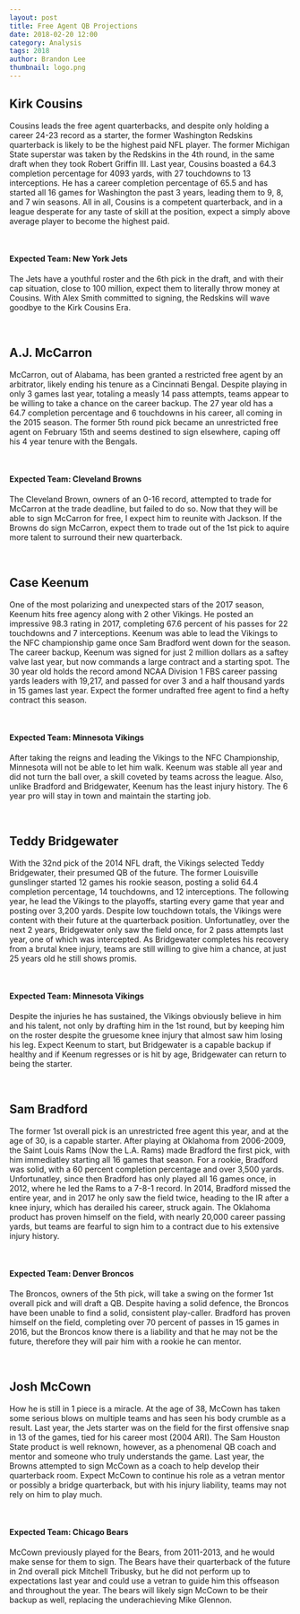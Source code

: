 ```yaml
---
layout: post
title: Free Agent QB Projections
date: 2018-02-20 12:00
category: Analysis
tags: 2018
author: Brandon Lee
thumbnail: logo.png
---
```


## Kirk Cousins

Cousins leads the free agent quarterbacks, and despite only holding a career 24-23 record as a starter, the former Washington Redskins quarterback is likely to be the highest paid NFL player. The former Michigan State superstar was taken by the Redskins in the 4th round, in the same draft when they took Robert Griffin III.  Last year, Cousins boasted a 64.3 completion percentage for 4093 yards, with 27 touchdowns to 13 interceptions. He has a career completion percentage of 65.5 and has started all 16 games for Washington the past 3 years, leading them to 9, 8, and 7 win seasons. All in all, Cousins is a competent quarterback, and in a league desperate for any taste of skill at the position, expect a simply above average player to become the highest paid. 

<BR>

#### Expected Team: New York Jets

The Jets have a youthful roster and the 6th pick in the draft, and with their cap situation, close to 100 million, expect them to literally throw money at Cousins. With Alex Smith committed to signing, the Redskins will wave goodbye to the Kirk Cousins Era.

<BR>

## A.J. McCarron

McCarron, out of Alabama, has been granted a restricted free agent by an arbitrator, likely ending his tenure as a Cincinnati Bengal. Despite playing in only 3 games last year, totaling a measly 14 pass attempts, teams appear to be willing to take a chance on the career backup. The 27 year old has a 64.7 completion percentage and 6 touchdowns in his career, all coming in the 2015 season. The former 5th round pick became an unrestricted free agent on February 15th and seems destined to sign elsewhere, caping off his 4 year tenure with the Bengals.

<BR>

#### Expected Team: Cleveland Browns

The Cleveland Brown, owners of an 0-16 record, attempted to trade for McCarron at the trade deadline, but failed to do so. Now that they will be able to sign McCarron for free, I expect him to reunite with Jackson. If the Browns do sign McCarron, expect them to trade out of the 1st pick to aquire more talent to surround their new quarterback.

<BR>

## Case Keenum

One of the most polarizing and unexpected stars of the 2017 season, Keenum hits free agency along with 2 other Vikings. He posted an impressive 98.3 rating in 2017, completing 67.6 percent of his passes for 22 touchdowns and 7 interceptions. Keenum was able to lead the Vikings to the NFC championship game once Sam Bradford went down for the season. The career backup, Keenum was signed for just 2 million dollars as a saftey valve last year, but now commands a large contract and a starting spot. The 30 year old holds the record amond NCAA Division 1 FBS career passing yards leaders with 19,217, and passed for over 3 and a half thousand yards in 15 games last year. Expect the former undrafted free agent to find a hefty contract this season.

<BR>

#### Expected Team: Minnesota Vikings

After taking the reigns and leading the Vikings to the NFC Championship, Minnesota will not be able to let him walk. Keenum was stable all year and did not turn the ball over, a skill coveted by teams across the league. Also, unlike Bradford and Bridgewater, Keenum has the least injury history. The 6 year pro will stay in town and maintain the starting job. 

<BR>

## Teddy Bridgewater

With the 32nd pick of the 2014 NFL draft, the Vikings selected Teddy Bridgewater, their presumed QB of the future. The former Louisville gunslinger started 12 games his rookie season, posting a solid 64.4 completion percentage, 14 touchdowns, and 12 interceptions. The following year, he lead the Vikings to the playoffs, starting every game that year and posting over 3,200 yards. Despite low touchdown totals, the Vikings were content with their future at the quarterback position. Unfortunatley, over the next 2 years, Bridgewater only saw the field once, for 2 pass attempts last year, one of which was intercepted. As Bridgewater completes his recovery from a brutal knee injury, teams are still willing to give him a chance, at just 25 years old he still shows promis.

<BR>
  
#### Expected Team: Minnesota Vikings

Despite the injuries he has sustained, the Vikings obviously believe in him and his talent, not only by drafting him in the 1st round, but by keeping him on the roster despite the gruesome knee injury that almost saw him losing his leg. Expect Keenum to start, but Bridgewater is a capable backup if healthy and if Keenum regresses or is hit by age, Bridgewater can return to being the starter.

<BR>

## Sam Bradford

The former 1st overall pick is an unrestricted free agent this year, and at the age of 30, is a capable starter. After playing at Oklahoma from 2006-2009, the Saint Louis Rams (Now the L.A. Rams) made Bradford the first pick, with him immediatley starting all 16 games that season. For a rookie, Bradford was solid, with a 60 percent completion percentage and over 3,500 yards. Unfortunatley, since then Bradford has only played all 16 games once, in 2012, where he led the Rams to a 7-8-1 record. In 2014, Bradford missed the entire year, and in 2017 he only saw the field twice, heading to the IR after a knee injury, which has derailed his career, struck again. The Oklahoma product has proven himself on the field, with nearly 20,000 career passing yards, but teams are fearful to sign him to a contract due to his extensive injury history.

<BR>
  
#### Expected Team: Denver Broncos

The Broncos, owners of the 5th pick, will take a swing on the former 1st overall pick and will draft a QB. Despite having a solid defence, the Broncos have been unable to find a solid, consistent play-caller. Bradford has proven himself on the field, completing over 70 percent of passes in 15 games in 2016, but the Broncos know there is a liability and that he may not be the future, therefore they will pair him with a rookie he can mentor.

<BR>
  
## Josh McCown

How he is still in 1 piece is a miracle. At the age of 38, McCown has taken some serious blows on multiple teams and has seen his body crumble as a result. Last year, the Jets starter was on the field for the first offensive snap in 13 of the games, tied for his career most (2004 ARI). The Sam Houston State product is well reknown, however, as a phenomenal QB coach and mentor and someone who truly understands the game. Last year, the Browns attempted to sign McCown as a coach to help develop their quarterback room. Expect McCown to continue his role as a vetran mentor or possibly a bridge quarterback, but with his injury liability, teams may not rely on him to play much.

<BR>
  
#### Expected Team: Chicago Bears

McCown previously played for the Bears, from 2011-2013, and he would make sense for them to sign. The Bears have their quarterback of the future in 2nd overall pick Mitchell Tribusky, but he did not perform up to expectations last year and could use a vetran to guide him this offseason and throughout the year. The bears will likely sign McCown to be their backup as well, replacing the underachieving Mike Glennon. 

<BR>
<BR>
  
